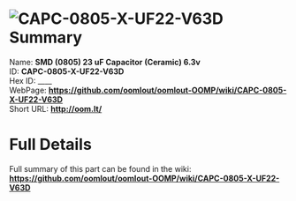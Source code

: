 
![CAPC-0805-X-UF22-V63D](https://github.com/oomlout/oomlout-OOMP/blob/master/parts/CAPC-0805-X-UF22-V63D/CAPC-0805-X-UF22-V63D_420.jpg)   
Summary
=================
  
Name: __SMD (0805) 23 uF Capacitor (Ceramic) 6.3v__    
ID: __CAPC-0805-X-UF22-V63D__   
Hex ID: ____   
WebPage: __https://github.com/oomlout/oomlout-OOMP/wiki/CAPC-0805-X-UF22-V63D__   
Short URL: __http://oom.lt/__   

Full Details
==========================
Full summary of this part can be found in the wiki:   
__https://github.com/oomlout/oomlout-OOMP/wiki/CAPC-0805-X-UF22-V63D__    

